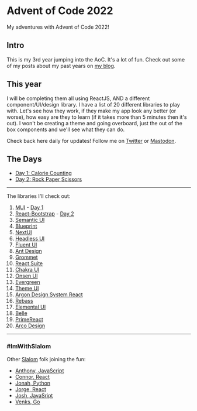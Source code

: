 # Advent of Code 2022

My adventures with Advent of Code 2022!

## Intro

This is my 3rd year jumping into the AoC. It's a lot of fun. Check out some of my posts about my past years on [my blog](https://davidlozzi.com/tag/advent-of-code/). 

## This year

I will be completing them all using ReactJS, AND a different component/UI/design library. I have a list of 20 different libraries to play with. Let's see how they work, if they make my app look any better (or worse), how easy are they to learn (if it takes more than 5 minutes then it's out). I won't be creating a theme and going overboard, just the out of the box components and we'll see what they can do.

Check back here daily for updates! Follow me on [Twitter](https://twitter.com/davidlozzi) or [Mastodon](https://mastodon.world/@davidlozzi).

## The Days

- [Day 1: Calorie Counting](https://aoc22.davidlozzi.com/day1/build/)
- [Day 2: Rock Paper Scissors](https://aoc22.davidlozzi.com/day1/build/)

-----

The libraries I'll check out:

1. [MUI](https://mui.com/) - [Day 1](/day1/build/)
2. [React-Bootstrap](https://react-bootstrap.github.io/) - [Day 2](/day2/build/)
3. [Semantic UI](https://semantic-ui.com/)
4. [Blueprint](https://blueprintjs.com/)
5. [NextUI](https://nextui.org/)
6. [Headless UI](https://headlessui.com/)
7. [Fluent UI](https://developer.microsoft.com/en-us/fluentui#/)
8. [Ant Design](https://ant.design/)
9. [Grommet](https://v2.grommet.io/)
10. [React Suite](https://rsuitejs.com/)
11. [Chakra UI](https://chakra-ui.com/)
12. [Onsen UI](https://onsen.io/)
13. [Evergreen](https://evergreen.segment.com/)
14. [Theme UI](https://theme-ui.com/)
15. [Argon Design System React](https://www.creative-tim.com/product/argon-design-system-react)
16. [Rebass](https://rebassjs.org/)
17. [Elemental UI](http://elemental-ui.com/)
18. [Belle](https://nikgraf.github.io/belle)
19. [PrimeReact](https://www.primefaces.org/primereact/)
20. [Arco Design](https://arco.design/en-US)

-----

### #ImWithSlalom
Other [Slalom](https://slalom.com) folk joining the fun:

- [Anthony, JavaScript](https://github.com/amorla/advent22)
- [Connor, React](https://github.com/angusmccloud/aoc2022)
- [Jonah, Python](https://github.com/jonah-abraham/advent)
- [Jorge, React](https://github.com/jorge-jimenez2021/adventOfCode22)
- [Josh, JavaSript](https://github.com/wwnjp/AdventOfCode2022)
- [Venks, Go](https://github.com/venkspai/aoc2022)
